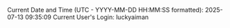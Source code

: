 Current Date and Time (UTC - YYYY-MM-DD HH:MM:SS formatted): 2025-07-13 09:35:09
Current User's Login: luckyaiman
